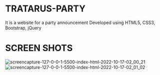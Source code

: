 # TRATARUS-PARTY
It is a website for a party announcement
Developed using HTML5, CSS3, Bootstrap, jQuery 

# SCREEN SHOTS
![screencapture-127-0-0-1-5500-index-html-2022-10-17-02_00_21](https://user-images.githubusercontent.com/61433385/196065659-6605ac55-d30e-4769-b788-735857103195.png)
![screencapture-127-0-0-1-5500-index-html-2022-10-17-02_01_02](https://user-images.githubusercontent.com/61433385/196065662-3827dab1-a07f-43a0-8e27-cec86c7b1d95.png)
